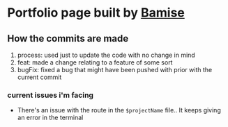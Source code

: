# Portfolio page built by [Bamise](url) 



## How the commits are made
1. process: used just to update the code with no change in mind
2. feat: made a change relating to a feature of some sort
3. bugFix: fixed a bug that might have been pushed with prior with the current commit

### current issues i'm facing
- There's an issue with the route in the `$projectName` file.. It keeps giving an error in the terminal

